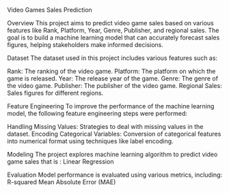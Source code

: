 Video Games Sales Prediction

Overview
This project aims to predict video game sales based on various features like Rank, Platform, Year, Genre, Publisher, and regional sales. The goal is to build a machine learning model that can accurately forecast sales figures, helping stakeholders make informed decisions.

Dataset
The dataset used in this project includes various features such as:

Rank: The ranking of the video game.
Platform: The platform on which the game is released.
Year: The release year of the game.
Genre: The genre of the video game.
Publisher: The publisher of the video game.
Regional Sales: Sales figures for different regions.

Feature Engineering
To improve the performance of the machine learning model, the following feature engineering steps were performed:

Handling Missing Values: Strategies to deal with missing values in the dataset.
Encoding Categorical Variables: Conversion of categorical features into numerical format using techniques like label encoding.

Modeling
The project explores machine learning algorithm to predict video game sales that is :
Linear Regression

Evaluation
Model performance is evaluated using various metrics, including:
R-squared
Mean Absolute Error (MAE)
